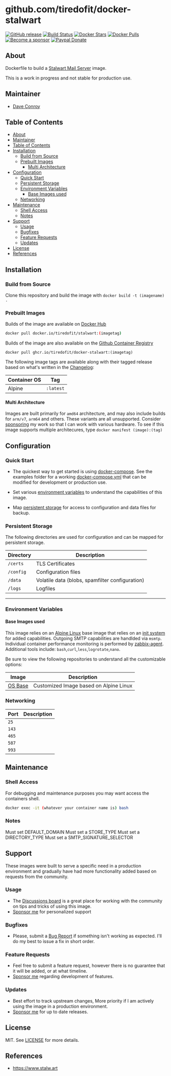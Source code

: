 # github.com/tiredofit/docker-stalwart

[![GitHub release](https://img.shields.io/github/v/tag/tiredofit/docker-stalwart?style=flat-square)](https://github.com/tiredofit/docker-stalwart/releases/latest)
[![Build Status](https://img.shields.io/github/actions/workflow/status/tiredofit/docker-stalwartmain.yml?branch=main&style=flat-square)](https://github.com/tiredofit/docker-stalwart.git/actions)
[![Docker Stars](https://img.shields.io/docker/stars/tiredofit/stalwart.svg?style=flat-square&logo=docker)](https://hub.docker.com/r/tiredofit/stalwart/)
[![Docker Pulls](https://img.shields.io/docker/pulls/tiredofit/stalwart.svg?style=flat-square&logo=docker)](https://hub.docker.com/r/tiredofit/stalwart/)
[![Become a sponsor](https://img.shields.io/badge/sponsor-tiredofit-181717.svg?logo=github&style=flat-square)](https://github.com/sponsors/tiredofit)
[![Paypal Donate](https://img.shields.io/badge/donate-paypal-00457c.svg?logo=paypal&style=flat-square)](https://www.paypal.me/tiredofit)

## About

Dockerfile to build a [Stalwart Mail Server](https://stalw.art) image.

This is a work in progress and not stable for production use.

## Maintainer

- [Dave Conroy](https://github.com/tiredofit)

## Table of Contents

- [About](#about)
- [Maintainer](#maintainer)
- [Table of Contents](#table-of-contents)
- [Installation](#installation)
  - [Build from Source](#build-from-source)
  - [Prebuilt Images](#prebuilt-images)
    - [Multi Architecture](#multi-architecture)
- [Configuration](#configuration)
  - [Quick Start](#quick-start)
  - [Persistent Storage](#persistent-storage)
  - [Environment Variables](#environment-variables)
    - [Base Images used](#base-images-used)
  - [Networking](#networking)
- [Maintenance](#maintenance)
  - [Shell Access](#shell-access)
  - [Notes](#notes)
- [Support](#support)
  - [Usage](#usage)
  - [Bugfixes](#bugfixes)
  - [Feature Requests](#feature-requests)
  - [Updates](#updates)
- [License](#license)
- [References](#references)


## Installation
### Build from Source
Clone this repository and build the image with `docker build -t (imagename) .`

### Prebuilt Images
Builds of the image are available on [Docker Hub](https://hub.docker.com/r/tiredofit/stalwart)

```bash
docker pull docker.io/tiredofit/stalwart:(imagetag)
```
Builds of the image are also available on the [Github Container Registry](https://github.com/tiredofit/docker-stalwart/pkgs/container/docker-stalwart)

```
docker pull ghcr.io/tiredofit/docker-stalwart:(imagetag)
```

The following image tags are available along with their tagged release based on what's written in the [Changelog](CHANGELOG.md):

| Container OS | Tag       |
| ------------ | --------- |
| Alpine       | `:latest` |

#### Multi Architecture
Images are built primarily for `amd64` architecture, and may also include builds for `arm/v7`, `arm64` and others. These variants are all unsupported. Consider [sponsoring](https://github.com/sponsors/tiredofit) my work so that I can work with various hardware. To see if this image supports multiple architecures, type `docker manifest (image):(tag)`

## Configuration

### Quick Start

* The quickest way to get started is using [docker-compose](https://docs.docker.com/compose/). See the examples folder for a working [docker-compose.yml](examples/docker-compose.yml) that can be modified for development or production use.

* Set various [environment variables](#environment-variables) to understand the capabilities of this image.
* Map [persistent storage](#data-volumes) for access to configuration and data files for backup.

### Persistent Storage

The following directories are used for configuration and can be mapped for persistent storage.

| Directory | Description                                     |
| --------- | ----------------------------------------------- |
| `/certs`  | TLS Certificates                                |
| `/config` | Configuration files                             |
| `/data`   | Volatile data (blobs, spamfilter configuration) |
| `/logs`   | Logfiles                                        |

* * *
### Environment Variables

#### Base Images used

This image relies on an [Alpine Linux](https://hub.docker.com/r/tiredofit/alpine) base image that relies on an [init system](https://github.com/just-containers/s6-overlay) for added capabilities. Outgoing SMTP capabilities are handlded via `msmtp`. Individual container performance monitoring is performed by [zabbix-agent](https://zabbix.org). Additional tools include: `bash`,`curl`,`less`,`logrotate`,`nano`.

Be sure to view the following repositories to understand all the customizable options:

| Image                                                  | Description                            |
| ------------------------------------------------------ | -------------------------------------- |
| [OS Base](https://github.com/tiredofit/docker-alpine/) | Customized Image based on Alpine Linux |

### Networking

| Port  | Description |
| ----- | ----------- |
| `25`  |             |
| `143` |             |
| `465` |             |
| `587` |             |
| `993` |             |

## Maintenance
### Shell Access

For debugging and maintenance purposes you may want access the containers shell.

```bash
docker exec -it (whatever your container name is) bash
```

### Notes

Must set DEFAULT_DOMAIN
Must set a STORE_TYPE
Must set a DIRECTORY_TYPE
Must set a SMTP_SIGNATURE_SELECTOR


## Support

These images were built to serve a specific need in a production environment and gradually have had more functionality added based on requests from the community.
### Usage
- The [Discussions board](../../discussions) is a great place for working with the community on tips and tricks of using this image.
- [Sponsor me](https://tiredofit.ca/sponsor) for personalized support
### Bugfixes
- Please, submit a [Bug Report](issues/new) if something isn't working as expected. I'll do my best to issue a fix in short order.

### Feature Requests
- Feel free to submit a feature request, however there is no guarantee that it will be added, or at what timeline.
- [Sponsor me](https://tiredofit.ca/sponsor) regarding development of features.

### Updates
- Best effort to track upstream changes, More priority if I am actively using the image in a production environment.
- [Sponsor me](https://tiredofit.ca/sponsor) for up to date releases.

## License
MIT. See [LICENSE](LICENSE) for more details.

## References

* <https://www.stalw.art>
